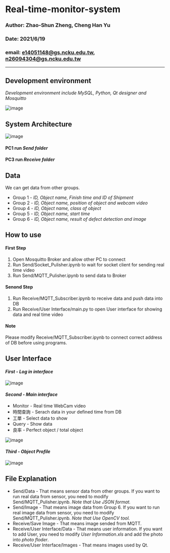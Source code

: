 # Real-time-monitor-system
### Author: Zhao-Shun Zheng, Cheng Han Yu  
### Date: 2021/6/19
### email: e14051148@gs.ncku.edu.tw, n26094304@gs.ncku.edu.tw
---
## Development environment
 *Development environment include MySQL, Python, Qt designer and Mosquitto*
 
![image](https://user-images.githubusercontent.com/48173999/122632344-d34c4f00-d104-11eb-98f9-74826821da5f.png)
## System Architecture
![image](https://user-images.githubusercontent.com/48173999/122633822-1f02f680-d10d-11eb-9b3b-6c4044288253.png)

#### PC1 run *Send folder*
#### PC3 run *Receive folder*
## Data 
We can get data from other groups.  
- Group 1 - *ID, Object name, Finish time and ID of Shipment* 
- Group 2 - *ID, Object name, position of object and webcam video* 
- Group 4 - *ID, Object name, class of object* 
- Group 5 - *ID, Object name, start time* 
- Group 6 - *ID, Object name, result of defect detection and image* 
## How to use
#### First Step
1. Open Mosquitto Broker and allow other PC to connect
2. Run Send/Socket_Pulisher.ipynb to wait for socket client for sending real time video
3. Run Send/MQTT_Pulisher.ipynb to send data to Broker
#### Senond Step
1. Run Receive/MQTT_Subscriber.ipynb to receive data and push data into DB
2. Run Receive/User Interface/main.py to open User interface for showing data and real time video
#### Note
Please modify Receive/MQTT_Subscriber.ipynb to connect correct address of DB before using programs. 
## User Interface
#### *First - Log in interface* 
![image](https://user-images.githubusercontent.com/48173999/122633850-4659c380-d10d-11eb-9744-a91b021927e9.png)
#### *Second - Main interface*
- Monitor - Real time WebCam video
- 時間查詢 - Serach data in your defined time from DB
- 工單 - Select data to show
- Query - Show data 
- 良率 - Perfect object / total object

![image](https://user-images.githubusercontent.com/86152478/122640808-f510fa80-d133-11eb-86b6-117bfda8062d.png)
#### *Third - Object Profile*
![image](https://user-images.githubusercontent.com/48173999/122634005-32fb2800-d10e-11eb-9313-54bdd00df604.png)

## File Explanation
- Send/Data - That means sensor data from other groups. If you want to run real data from sensor, you need to modify Send/MQTT_Pulisher.ipynb. *Note that Use JSON format.*
- Send/Image - That means image data from Group 6. If you want to run real image data from sensor, you need to modify Send/MQTT_Pulisher.ipynb. *Note that Use OpenCV tool.*
- Receive/Save Image - That means image sended from MQTT. 
- Receive/User Interface/Data - That means user information. If you want to add User, you need to modify *User Information.xls* and add the photo into *photo floder*.
- Receive/User Interface/Images - That means images used by Qt.
